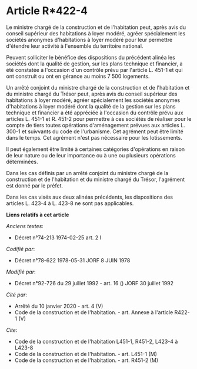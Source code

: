 # Article R*422-4

Le ministre chargé de la construction et de l'habitation peut, après avis du conseil supérieur des habitations à loyer
modéré, agréer spécialement les sociétés anonymes d'habitations à loyer modéré pour leur permettre d'étendre leur activité à
l'ensemble du territoire national.

Peuvent solliciter le bénéfice des dispositions du précédent alinéa les sociétés dont la qualité de gestion, sur les plans
technique et financier, a été constatée à l'occasion d'un contrôle prévu par l'article L. 451-1 et qui ont construit ou ont
en gérance au moins 7 500 logements.

Un arrêté conjoint du ministre chargé de la construction et de l'habitation et du ministre chargé du Trésor peut, après avis
du conseil supérieur des habitations à loyer modéré, agréer spécialement les sociétés anonymes d'habitations à loyer modéré
dont la qualité de la gestion sur les plans technique et financier a été appréciée à l'occasion du contrôle prévu aux
articles L. 451-1 et R. 451-2 pour permettre à ces sociétés de réaliser pour le compte de tiers toutes opérations
d'aménagement prévues aux articles L. 300-1 et suivvants du code de l'urbanisme. Cet agrément peut être limité dans le temps.
Cet agrément n'est pas nécessaire pour les lotissements.

Il peut également être limité à certaines catégories d'opérations en raison de leur nature ou de leur importance ou à une ou
plusieurs opérations déterminées.

Dans les cas définis par un arrêté conjoint du ministre chargé de la construction et de l'habitation et du ministre chargé du
Trésor, l'agrément est donné par le préfet.

Dans les cas visés aux deux alinéas précédents, les dispositions des articles L. 423-4 à L. 423-8 ne sont pas applicables.

**Liens relatifs à cet article**

_Anciens textes_:

  - Décret n°74-213 1974-02-25 art. 2 I

_Codifié par_:

  - Décret n°78-622 1978-05-31 JORF 8 JUIN 1978

_Modifié par_:

  - Décret n°92-726 du 29 juillet 1992 - art. 16 () JORF 30 juillet 1992

_Cité par_:

  - Arrêté du 10 janvier 2020 - art. 4 (V)
  - Code de la construction et de l'habitation. - art. Annexe à l'article R422-1 (V)

_Cite_:

  - Code de la construction et de l'habitation L451-1, R451-2, L423-4 à L423-8
  - Code de la construction et de l'habitation. - art. L451-1 (M)
  - Code de la construction et de l'habitation. - art. R451-2 (M)
